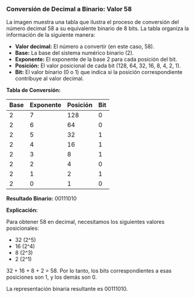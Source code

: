 ### Conversión de Decimal a Binario: Valor 58

La imagen muestra una tabla que ilustra el proceso de conversión del número decimal 58 a su equivalente binario de 8 bits.  La tabla organiza la información de la siguiente manera:

*   **Valor decimal:** El número a convertir (en este caso, 58).
*   **Base:** La base del sistema numérico binario (2).
*   **Exponente:** El exponente de la base 2 para cada posición del bit.
*   **Posición:** El valor posicional de cada bit (128, 64, 32, 16, 8, 4, 2, 1).
*   **Bit:** El valor binario (0 o 1) que indica si la posición correspondiente contribuye al valor decimal.

**Tabla de Conversión:**

| Base | Exponente | Posición | Bit |
|---|---|---|---|
| 2 | 7 | 128 | 0 |
| 2 | 6 | 64 | 0 |
| 2 | 5 | 32 | 1 |
| 2 | 4 | 16 | 1 |
| 2 | 3 | 8 | 1 |
| 2 | 2 | 4 | 0 |
| 2 | 1 | 2 | 1 |
| 2 | 0 | 1 | 0 |

**Resultado Binario:** 00111010

**Explicación:**

Para obtener 58 en decimal, necesitamos los siguientes valores posicionales:

*   32 (2^5)
*   16 (2^4)
*   8 (2^3)
*   2 (2^1)

32 + 16 + 8 + 2 = 58.  Por lo tanto, los bits correspondientes a esas posiciones son 1, y los demás son 0.

La representación binaria resultante es 00111010.